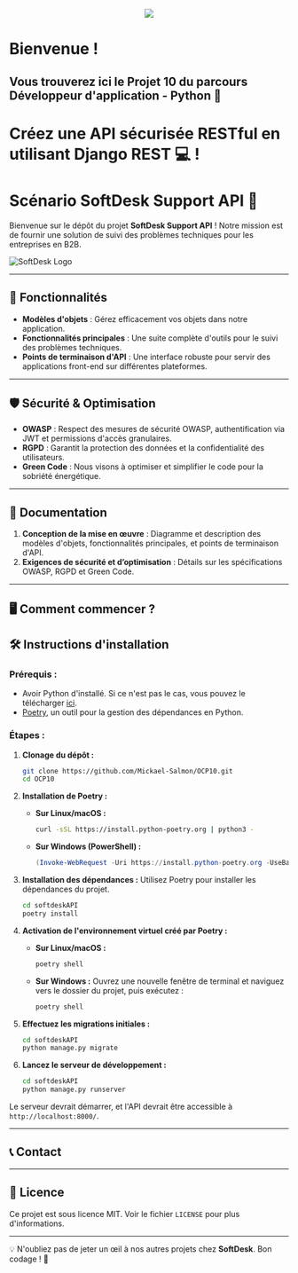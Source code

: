 ﻿
<p align="center">
<img src="https://legacy.python.org/community/logos/python-logo-master-v3-TM.png">
</p>

# Bienvenue !
## Vous trouverez ici le Projet 10 du parcours Développeur d'application - Python 👋

# Créez une API sécurisée RESTful en utilisant Django REST 💻 !

# Scénario SoftDesk Support API 🚀

Bienvenue sur le dépôt du projet **SoftDesk Support API** ! Notre mission est de fournir une solution de suivi des problèmes techniques pour les entreprises en B2B.

![SoftDesk Logo](https://user.oc-static.com/upload/2023/06/28/16879473703315_P10-02.png)

___

## 📌 Fonctionnalités

-   **Modèles d'objets** : Gérez efficacement vos objets dans notre application.
-   **Fonctionnalités principales** : Une suite complète d'outils pour le suivi des problèmes techniques.
-   **Points de terminaison d'API** : Une interface robuste pour servir des applications front-end sur différentes plateformes.

___

## 🛡️ Sécurité & Optimisation

-   **OWASP** : Respect des mesures de sécurité OWASP, authentification via JWT et permissions d'accès granulaires.
-   **RGPD** : Garantit la protection des données et la confidentialité des utilisateurs.
-   **Green Code** : Nous visons à optimiser et simplifier le code pour la sobriété énergétique.

___

## 📂 Documentation

1.  **Conception de la mise en œuvre** : Diagramme et description des modèles d'objets, fonctionnalités principales, et points de terminaison d'API.
2.  **Exigences de sécurité et d’optimisation** : Détails sur les spécifications OWASP, RGPD et Green Code.

___

## 🖥️ Comment commencer ?

## 🛠️ Instructions d'installation

### Prérequis :

-   Avoir Python d'installé. Si ce n'est pas le cas, vous pouvez le télécharger [ici](https://www.python.org/downloads/).
-   [Poetry](https://python-poetry.org/), un outil pour la gestion des dépendances en Python.

### Étapes :

1.  **Clonage du dépôt :**

    ``` bash
    git clone https://github.com/Mickael-Salmon/OCP10.git
    cd OCP10

    ```

2.  **Installation de Poetry :**

    -   **Sur Linux/macOS :**

        ``` bash
        curl -sSL https://install.python-poetry.org | python3 -

        ```

    -   **Sur Windows (PowerShell) :**

        ``` powershell
        (Invoke-WebRequest -Uri https://install.python-poetry.org -UseBasicParsing).Content | python -

        ```

3.  **Installation des dépendances :**
    Utilisez Poetry pour installer les dépendances du projet.

    ``` bash
    cd softdeskAPI
    poetry install

    ```

4.  **Activation de l'environnement virtuel créé par Poetry :**

    -   **Sur Linux/macOS :**

        ``` bash
        poetry shell

        ```

    -   **Sur Windows :** Ouvrez une nouvelle fenêtre de terminal et naviguez vers le dossier du projet, puis exécutez :

        ``` powershell
        poetry shell

        ```

5.  **Effectuez les migrations initiales :**

    ``` bash
    cd softdeskAPI
    python manage.py migrate

    ```

6.  **Lancez le serveur de développement :**

    ``` bash
    cd softdeskAPI
    python manage.py runserver

    ```


Le serveur devrait démarrer, et l'API devrait être accessible à `http://localhost:8000/`.

___

## 📞 Contact


___

## 📜 Licence

Ce projet est sous licence MIT. Voir le fichier `LICENSE` pour plus d'informations.

___

💡 N'oubliez pas de jeter un œil à nos autres projets chez **SoftDesk**. Bon codage ! 🎉

